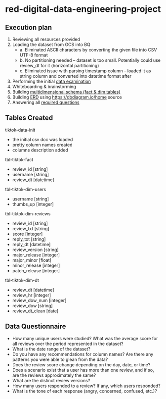 # red-digital-data-engineering-project

## Execution plan


1.	Reviewing all resources provided 
2.	Loading the dataset from GCS into BQ
    - a.	Eliminated ASCII characters by converting the given file into CSV UTF-8 format 
    - b.	No partitioning needed – dataset is too small. Potentially could use review_dt for it (horizontal partitioning)
    - c.	Eliminated issue with parsing timestamp column – loaded it as string column and converted into datetime format after 
3.	Performing the initial [data examination](https://github.com/dariasevastyanova/red-digital-data-engineering-project/blob/main/sql_code/01_init_data_analysis.sql)
4.	Whiteboarding & brainstorming 
5.	Building [multidimensional schema (fact & dim tables)](https://github.com/dariasevastyanova/red-digital-data-engineering-project/blob/main/sql_code/02_multidimensional_schema_build.sql)
6.	Building [ERD](https://github.com/dariasevastyanova/red-digital-data-engineering-project/blob/main/visual_aid/erd.png) using https://dbdiagram.io/home source
7.	Answering all [required questions](https://github.com/dariasevastyanova/red-digital-data-engineering-project/blob/main/sql_code/03_data_questionnaire.sql)


## Tables Created 

tiktok-data-init
- the initial csv doc was loaded 
- pretty column names created
- columns description added 

tbl-tiktok-fact
- review_id [string]
- username [string]
- review_dt [datetime]

tbl-tiktok-dim-users 
- username [string]
- thumbs_up [integer]

tbl-tiktok-dim-reviews 
- review_id [string]
- review_txt [string]
- score [integer]
- reply_txt [string]
- reply_dt [datetime]
- review_version [string]
- major_release [integer]
- major_minor [float]
- minor_release [integer]
- patch_release [integer]

tbl-tiktok-dim-dt 
- review_dt [datetime]
- review_hr [integer]
- review_dow_num [integer]
- review_dow [string]
- review_dt_clean [date]

## Data Questionnaire

- How many unique users were studied? What was the average score for all reviews over the period represented in the dataset?
- What is the date range of the dataset? 
- Do you have any recommendations for column names? Are there any patterns you were able to glean from the data? 
- Does the review score change depending on the day, date, or time?
- Does a scenario exist that a user has more than one review, and if so, are the reviews approximately the same?
- What are the distinct review versions? 
- How many users responded to a review? If any, which users responded? 
- What is the tone of each response (angry, concerned, confused, etc.)? 

